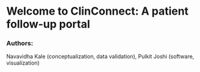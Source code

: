 # Welcome to ClinConnect: A patient follow-up portal

### Authors:
Navavidha Kale (conceptualization, data validation), Pulkit Joshi (software, visualization)
